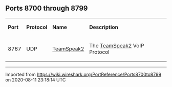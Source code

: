 ## Ports 8700 through 8799

<div>

<table>
<tbody>
<tr class="odd">
<td><p><strong>Port</strong></p></td>
<td><p><strong>Protocol</strong></p></td>
<td><p><strong>Name</strong></p></td>
<td><p><strong>Description</strong></p></td>
</tr>
<tr class="even">
<td><p><span id="A8767" class="anchor"></span> 8767</p></td>
<td><p>UDP</p></td>
<td><p><a href="/TeamSpeak2">TeamSpeak2</a></p></td>
<td><p>The <a href="/TeamSpeak2">TeamSpeak2</a> VoIP Protocol</p></td>
</tr>
</tbody>
</table>

</div>

---

Imported from https://wiki.wireshark.org/PortReference/Ports8700to8799 on 2020-08-11 23:18:14 UTC
